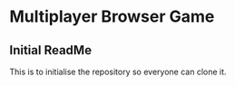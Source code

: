 # Multiplayer Browser Game

## Initial ReadMe

This is to initialise the repository so everyone can clone it.
